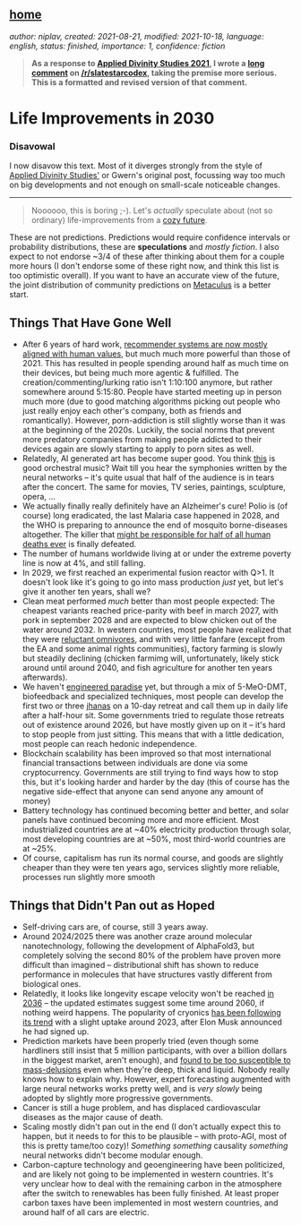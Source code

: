 [home](./index.md)
-------------------

*author: niplav, created: 2021-08-21, modified: 2021-10-18, language: english, status: finished, importance: 1, confidence: fiction*

> __As a response to [Applied Divinity Studies
2021](https://applieddivinitystudies.com/2030/)<!--TODO: tooltip-->, I wrote a [long
comment](https://old.reddit.com/r/slatestarcodex/comments/p5lf7n/ordinary_life_improvements_2030/h979po7/)
on [/r/slatestarcodex](https://old.reddit.com/r/slatestarcodex), taking
the premise more serious. This is a formatted and revised version of
that comment.__

Life Improvements in 2030
===========================

### Disavowal

I now disavow this text. Most of it diverges strongly from the style of
[Applied Divinity Studies'](https://applieddivinitystudies.com/2030/) or Gwern's original post<!--TODO: link-->, focussing way too
much on big developments and not enough on small-scale noticeable changes.

-----------------

> Noooooo, this is boring ;-). Let's *actually* speculate
about (not so ordinary) life-improvements from a [cozy
future](https://nintil.com/cozy-futurism "Cozy Futurism").

These are not predictions. Predictions would require confidence intervals
or probability distributions, these are **speculations** and *mostly
fiction*. I also expect to not endorse ~3/4 of these after thinking about
them for a couple more hours (I don't endorse some of these right now,
and think this list is too optimistic overall). If you want to have
an accurate view of the future, the joint distribution of community
predictions on [Metaculus](https://metaculus.com) is a better start.

Things That Have Gone Well
---------------------------

*	After 6 years of hard work, [recommender systems are now mostly
	aligned with human values](https://arxiv.org/abs/2107.10939v1),
	but much much more powerful than those of 2021. This has
	resulted in people spending around half as much time on
	their devices, but being much more agentic & fulfilled. The
	creation/commenting/lurking ratio isn't 1:10:100 anymore, but
	rather somewhere around 5:15:80. People have started meeting up
	in person much more (due to good matching algorithms picking out
	people who just really enjoy each other's company, both as friends
	and romantically). However, porn-addiction is still slightly
	worse than it was at the beginning of the 2020s. Luckily, the
	social norms that prevent more predatory companies from making
	people addicted to their devices again are slowly starting to
	apply to porn sites as well.
*	Relatedly, AI generated art has become super good. You think
	[this](https://www.youtube.com/watch?v=mgHxmAsINDk) is good
	orchestral music? Wait till you hear the symphonies written
	by the neural networks – it's quite usual that half of the
	audience is in tears after the concert. The same for movies,
	TV series, paintings, sculpture, opera, …
*	We actually finally really definitely have an Alzheimer's
	cure! Polio is (of course) long eradicated, the last Malaria
	case happened in 2028, and the WHO is preparing to announce
	the end of mosquito borne-diseases altogether. The killer
	that [might be responsible for half of all human deaths
	ever](https://en.wikipedia.org/wiki/Mosquito) is finally defeated.
*	The number of humans worldwide living at or under the extreme
	poverty line is now at 4%, and still falling.
*	In 2029, we first reached an experimental fusion reactor with
	Q>1. It doesn't look like it's going to go into mass production
	*just* yet, but let's give it another ten years, shall we?
*	Clean meat performed *much* better than most people
	expected: The cheapest variants reached price-parity with beef
	in march 2027, with pork in september 2028 and are expected to
	blow chicken out of the water around 2032. In western
	countries, most people have realized that they were [reluctant
	omnivores](https://thingofthings.wordpress.com/2020/12/04/the-conflicted-omnivore/),
	and with very little fanfare (except from the EA and some animal
	rights communities), factory farming is slowly but steadily
	declining (chicken farmimg will, unfortunately, likely stick
	around until around 2040, and fish agriculture for another ten
	years afterwards).
*	We haven't [engineered
	paradise](https://www.paradise-engineering.com/) yet, but
	through a mix of 5-MeO-DMT, biofeedback and specialized
	techniques, most people can develop the first two or three
	[jhanas](https://en.wikipedia.org/wiki/Dhy%C4%81na_in_Buddhism)
	on a 10-day retreat and call them up in daily life after a
	half-hour sit. Some governments tried to regulate those retreats
	out of existence around 2026, but have mostly given up on it –
	it's hard to stop people from just sitting. This means that with
	a little dedication, most people can reach hedonic independence.
*	Blockchain scalability has been improved so that most
	international financial transactions between individuals are
	done via some cryptocurrency. Governments are still trying to
	find ways how to stop this, but it's looking harder and harder
	by the day (this of course has the negative side-effect that
	anyone can send anyone any amount of money)
*	Battery technology has continued becoming better and better, and
	solar panels have continued becoming more and more efficient. Most
	industrialized countries are at ~40% electricity production
	through solar, most developing countries are at ~50%, most
	third-world countries are at ~25%.
*	Of course, capitalism has run its normal course, and goods are
	slightly cheaper than they were ten years ago, services slightly
	more reliable, processes run slightly more smooth

Things that Didn't Pan out as Hoped
--------------------------------------------

* Self-driving cars are, of course, still 3 years away.
*	Around 2024/2025 there was another craze around molecular
	nanotechnology, following the development of AlphaFold3, but
	completely solving the second 80% of the problem have proven
	more difficult than imagined – distributional shift has shown
	to reduce performance in molecules that have structures vastly
	different from biological ones.
*	Relatedly, it looks like
	longevity escape velocity won't be reached [in
	2036](https://www.longevity.technology/longevity-escape-velocity-by-2035-and-it-will-be-free/)
	– the updated estimates suggest some time around 2060, if nothing
	weird happens. The popularity of cryonics [has been following its
	trend](http://lessdead.com/how-many-humans-will-have-their-brain-preserved-forecasts-and-trends)
	with a slight uptake around 2023, after Elon Musk announced he
	had signed up.
*	Prediction markets have been properly tried (even
	though some hardliners still insist that 5 million
	participants, with over a billion dollars in the biggest
	market, aren't enough), and [found to be too susceptible to
	mass-delusions](https://vitalik.ca/general/2021/02/18/election.html)
	even when they're deep, thick and liquid. Nobody really knows
	how to explain why. However, expert forecasting augmented with
	large neural networks works pretty well, and is *very slowly*
	being adopted by slightly more progressive governments.
*	Cancer is still a huge problem, and has displaced cardiovascular
	diseases as the major cause of death.
*	Scaling mostly didn't pan out in the end (I don't actually expect
	this to happen, but it needs to for this to be plausible –
	with proto-AGI, most of this is pretty tame/too cozy)! *Something
	something* causality *something* neural networks didn't become
	modular enough.
*	Carbon-capture technology and geoengineering have been
	politicized, and are likely not going to be implemented in western
	countries. It's very unclear how to deal with the remaining carbon
	in the atmosphere after the switch to renewables has been fully
	finished. At least proper carbon taxes have been implemented in
	most western countries, and around half of all cars are electric.
